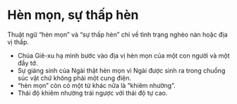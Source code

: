 # Hèn mọn, sự thấp hèn

Thuật ngữ “hèn mọn” và “sự thấp hèn” chỉ về tình trạng nghèo nàn hoặc địa vị thấp.
- Chúa Giê-xu hạ mình bước vào địa vị hèn mọn của một con người và một đầy tớ.
- Sự giáng sinh của Ngài thật hèn mọn vì Ngài được sinh ra trong chuồng súc vật chứ không phải một cung điện. 
- “hèn mọn” còn có một từ khác nữa là “khiêm nhường”. 
- Thái độ khiêm nhường trái ngược với thái độ tự cao.

